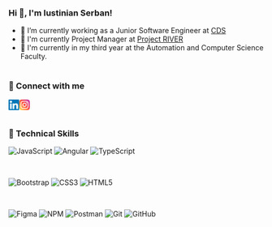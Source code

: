 ### Hi 👋, I'm Iustinian Serban!

- 🔭 I’m currently working as a Junior Software Engineer at <a href="https://www.cds.ro">CDS</a>
- 🤖 I'm currently Project Manager at <a href="https://www.instagram.com/river.erc.rover">Project RIVER</a>
- 🌱 I'm currently in my third year at the Automation and Computer Science Faculty.
<br><br>

### 🤝 Connect with me

<a href="https://www.linkedin.com/in/iustinian-serban"><img align="left" src="https://raw.githubusercontent.com/Serban2003/Serban2003/main/logos/linkedin.svg" alt="Iustinian Serban | LinkedIn" width="21px"/></a>
<a href="https://www.instagram.com/iustinian_serban"><img align="left" src="https://raw.githubusercontent.com/Serban2003/Serban2003/main/logos/instagram.svg" alt="Iustinian Serban | Instagram" width="21px"/></a> <br><br>


### 💼 Technical Skills

![JavaScript](https://img.shields.io/badge/javascript-%23323330.svg?style=for-the-badge&logo=javascript&logoColor=%23F7DF1E)
![Angular](https://img.shields.io/badge/angular-%23DD0031.svg?style=for-the-badge&logo=angular&logoColor=white)
![TypeScript](https://img.shields.io/badge/typescript-%23007ACC.svg?style=for-the-badge&logo=typescript&logoColor=white)


</br>

![Bootstrap](https://img.shields.io/badge/bootstrap-%23563D7C.svg?style=for-the-badge&logo=bootstrap&logoColor=white)
![CSS3](https://img.shields.io/badge/css3-%231572B6.svg?style=for-the-badge&logo=css3&logoColor=white)
![HTML5](https://img.shields.io/badge/html5-%23E34F26.svg?style=for-the-badge&logo=html5&logoColor=white)

</br>

![Figma](https://img.shields.io/badge/figma-%23F24E1E.svg?style=for-the-badge&logo=figma&logoColor=white)
![NPM](https://img.shields.io/badge/NPM-%23000000.svg?style=for-the-badge&logo=npm&logoColor=white)
![Postman](https://img.shields.io/badge/Postman-FF6C37?style=for-the-badge&logo=postman&logoColor=white)
![Git](https://img.shields.io/badge/git-%23F05033.svg?style=for-the-badge&logo=git&logoColor=white)
![GitHub](https://img.shields.io/badge/github-%23121011.svg?style=for-the-badge&logo=github&logoColor=white)
